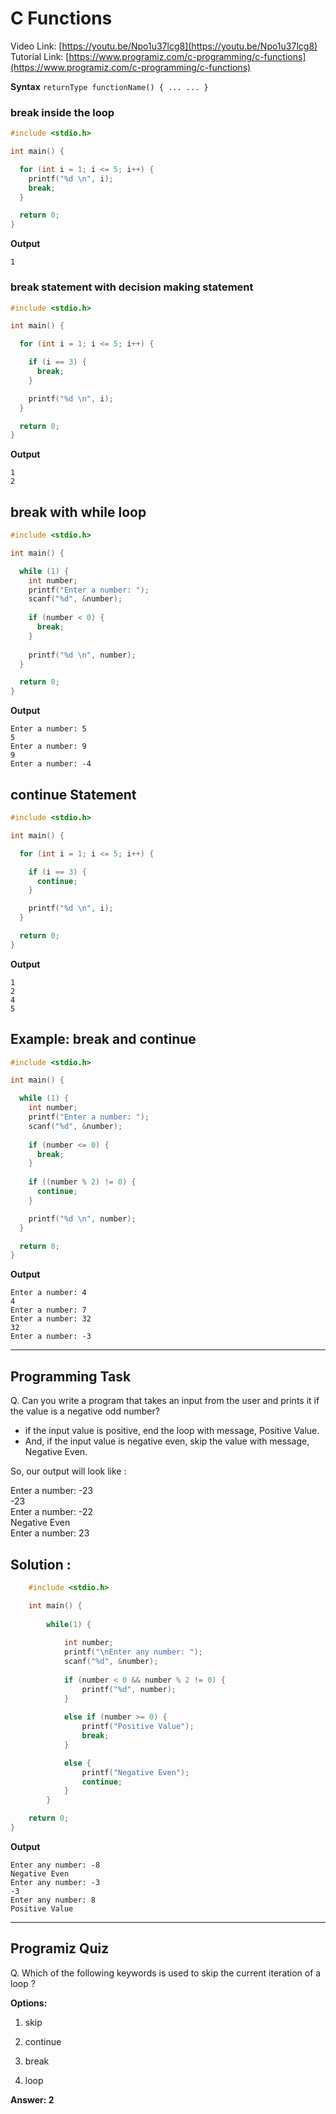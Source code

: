 # C Functions
Video Link: [https://youtu.be/Npo1u37lcg8](https://youtu.be/Npo1u37lcg8)
Tutorial Link: [https://www.programiz.com/c-programming/c-functions](https://www.programiz.com/c-programming/c-functions)

**Syntax**
``
returnType functionName() {
  ...
  ...
}
``

### break inside the loop
```c
#include <stdio.h>

int main() {

  for (int i = 1; i <= 5; i++) {
    printf("%d \n", i);
    break;
  }

  return 0;
}

```

**Output**
```
1

```

### break statement with decision making statement
```c
#include <stdio.h>

int main() {

  for (int i = 1; i <= 5; i++) {

    if (i == 3) {
      break;
    }

    printf("%d \n", i);
  }

  return 0;
}

```

**Output**
```
1
2
```
## break with while loop

```c
#include <stdio.h>

int main() {

  while (1) {
    int number;
    printf("Enter a number: ");
    scanf("%d", &number);
    
    if (number < 0) {
      break;
    }
    
    printf("%d \n", number);
  }

  return 0;
}

```
**Output**
```
Enter a number: 5
5
Enter a number: 9
9
Enter a number: -4

```

## continue Statement
```c
#include <stdio.h>

int main() {

  for (int i = 1; i <= 5; i++) {

    if (i == 3) {
      continue;
    }

    printf("%d \n", i);
  }

  return 0;
}

```
**Output**
```
1
2
4
5

```
## Example: break and continue
```c
#include <stdio.h>

int main() { 

  while (1) { 
    int number;
    printf("Enter a number: ");
    scanf("%d", &number);
    
    if (number <= 0) {
      break;
    }
    
    if ((number % 2) != 0) {
      continue;
    }

    printf("%d \n", number);
  }

  return 0;
}
```
**Output**
```
Enter a number: 4
4
Enter a number: 7
Enter a number: 32
32
Enter a number: -3

```


---

## Programming Task

Q. Can you write a program that takes an input from the user and prints it if the value is a negative odd number? 
- if the input value is positive, end the loop with message, Positive Value.
- And, if the input value is negative even, skip the value with message, Negative Even.

So, our output will look like :

Enter a number: -23  
-23  
Enter a number: -22  
Negative Even  
Enter a number: 23


## Solution :
```c
    #include <stdio.h>

    int main() {
    
        while(1) {
            
            int number;
            printf("\nEnter any number: ");
            scanf("%d", &number);
            
            if (number < 0 && number % 2 != 0) {
                printf("%d", number);
            }
            
            else if (number >= 0) {
                printf("Positive Value");
                break;
            }

            else {
                printf("Negative Even");
                continue;
            }
        }

    return 0;
}
```
**Output**
```
Enter any number: -8
Negative Even
Enter any number: -3
-3
Enter any number: 8
Positive Value
```
---

## Programiz Quiz

Q. Which of the following keywords is used to skip the current iteration of a loop ? 


**Options:**
1. skip 

1. continue 

1. break

1. loop

**Answer: 2**